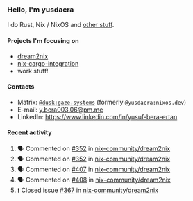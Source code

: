 ### Hello, I'm yusdacra

I do Rust, Nix / NixOS and [other stuff](https://gaze.systems/).

#### Projects I'm focusing on

- [dream2nix](https://github.com/nix-community/dream2nix)
- [nix-cargo-integration](https://github.com/yusdacra/nix-cargo-integration)
- work stuff!

#### Contacts

- Matrix: [`@dusk:gaze.systems`](https://matrix.to/#/@dusk:gaze.systems) (formerly `@yusdacra:nixos.dev`)
- E-mail: y.bera003.06@pm.me
- LinkedIn: https://www.linkedin.com/in/yusuf-bera-ertan

#### Recent activity

<!--START_SECTION:activity-->
1. 🗣 Commented on [#352](https://github.com/nix-community/dream2nix/issues/352) in [nix-community/dream2nix](https://github.com/nix-community/dream2nix)
2. 🗣 Commented on [#352](https://github.com/nix-community/dream2nix/issues/352) in [nix-community/dream2nix](https://github.com/nix-community/dream2nix)
3. 🗣 Commented on [#407](https://github.com/nix-community/dream2nix/issues/407) in [nix-community/dream2nix](https://github.com/nix-community/dream2nix)
4. 🗣 Commented on [#408](https://github.com/nix-community/dream2nix/issues/408) in [nix-community/dream2nix](https://github.com/nix-community/dream2nix)
5. ❗️ Closed issue [#367](https://github.com/nix-community/dream2nix/issues/367) in [nix-community/dream2nix](https://github.com/nix-community/dream2nix)
<!--END_SECTION:activity-->
